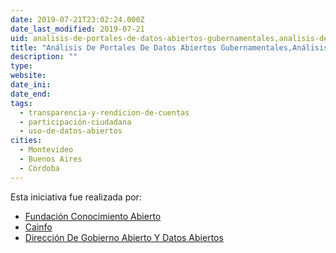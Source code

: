 ```yaml
---
date: 2019-07-21T23:02:24.000Z
date_last_modified: 2019-07-21
uid: analisis-de-portales-de-datos-abiertos-gubernamentales,analisis-de-portales-de-datos-abiertos-gubernamentales-segunda-carga-con-la-metodologia-en-la-anterior-aplicacion-no-la-llegamos-a-cargar
title: "Análisis De Portales De Datos Abiertos Gubernamentales,Análisis De Portales De Datos Abiertos Gubernamentales (Segunda Carga Con La Metodología. En La Anterior Aplicación No La Llegamos A Cargar)"
description: ""
type: 
website: 
date_ini: 
date_end: 
tags:
  - transparencia-y-rendicion-de-cuentas
  - participación-ciudadana
  - uso-de-datos-abiertos
cities: 
  - Montevideo
  - Buenos Aires
  - Córdoba
---
```


Esta iniciativa fue realizada por:

- [Fundación Conocimiento Abierto](/i/fundacion-conocimiento-abierto.html)
- [Cainfo](/i/cainfo.html)
- [Dirección De Gobierno Abierto Y Datos Abiertos](/i/direccion-de-gobierno-abierto-y-datos-abiertos.html)

